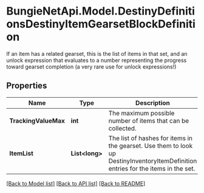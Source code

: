 # BungieNetApi.Model.DestinyDefinitionsDestinyItemGearsetBlockDefinition
If an item has a related gearset, this is the list of items in that set, and an unlock expression that evaluates to a number representing the progress toward gearset completion (a very rare use for unlock expressions!)
## Properties

Name | Type | Description | Notes
------------ | ------------- | ------------- | -------------
**TrackingValueMax** | **int** | The maximum possible number of items that can be collected. | [optional] 
**ItemList** | **List&lt;long&gt;** | The list of hashes for items in the gearset. Use them to look up DestinyInventoryItemDefinition entries for the items in the set. | [optional] 

[[Back to Model list]](../README.md#documentation-for-models) [[Back to API list]](../README.md#documentation-for-api-endpoints) [[Back to README]](../README.md)

